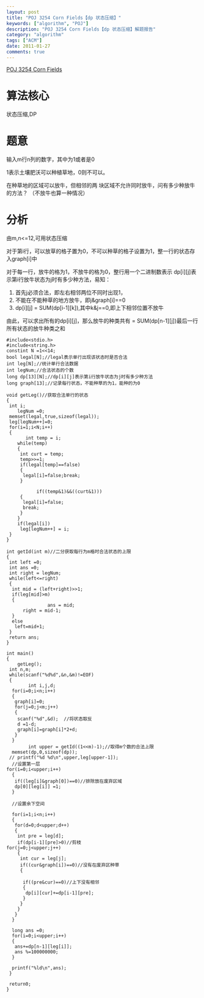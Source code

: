 ```yaml
---
layout: post
title: "POJ 3254 Corn Fields【dp 状态压缩】"
keywords: ["algorithm", "POJ"]
description: "POJ 3254 Corn Fields【dp 状态压缩】解题报告"
category: "algorithm"
tags: ["ACM"]
date: 2011-01-27
comments: true 
---
```


[POJ 3254  Corn Fields](http://poj.org/problem?id=3254)

# 算法核心

状态压缩,DP

# 题意

输入m行n列的数字，其中为1或者是0

1表示土壤肥沃可以种植草地，0则不可以。

在种草地的区域可以放牛，但相邻的两
块区域不允许同时放牛，问有多少种放牛的方法？
（不放牛也算一种情况）

# 分析
 由m,n<=12,可用状态压缩
 
 对于第i行，可以放草的格子置为0，不可以种草的格子设置为1，整一行的状态存入graph[i]中
 
 对于每一行，放牛的格为1，不放牛的格为0，整行用一个二进制数表示
 dp[i][j]表示第i行放牛状态为j时有多少种方法，易知：
 
 1. 首先j必须合法，即左右相邻两位不同时出现1，
 2. 不能在不能种草的地方放牛，即j&graph[i]==0
 3. dp[i][j] = SUM(dp[i-1][k]),其中k&j==0,即上下相邻位置不放牛

由此，可以求出所有的dp[i][j]，那么放牛的种类共有 = SUM(dp[n-1][j])最后一行所有状态的放牛种类之和

```
#include<stdio.h>
#include<string.h>
constint N =1<<14;
bool legal[N];//legal表示单行出现该状态时是否合法
int leg[N];//统计单行合法数据
int legNum;//合法状态的个数
long dp[13][N];//dp[i][j]表示第i行放牛状态为j时有多少种方法
long graph[13];//记录每行状态，不能种草的为1，能种的为0

void getLeg()//获取合法单行的状态
{
 int i;
    legNum =0;
 memset(legal,true,sizeof(legal));
 leg[legNum++]=0;
 for(i=1;i<N;i++)
 {
       int temp = i;
    while(temp)
    {
     int curt = temp;
     temp>>=1;
     if(legal[temp]==false)
     {
      legal[i]=false;break;
     }

           if((temp&1)&&((curt&1)))
     {
      legal[i]=false;
      break;
     }
    }
    if(legal[i])
     leg[legNum++] = i;
 }
}

int getId(int m)//二分获取每行为m格时合法状态的上限
{
 int left =0;
 int ans =0;
 int right = legNum;
 while(left<=right)
 {
  int mid = (left+right)>>1;
  if(leg[mid]>m)
  {
               ans = mid;
      right = mid-1;
  }
  else
   left=mid+1;
 }
 return ans;
}

int main()
{
    getLeg();
 int n,m;
 while(scanf("%d%d",&n,&m)!=EOF)
 {
        int i,j,d;
  for(i=0;i<n;i++)
  {
   graph[i]=0;
   for(j=0;j<m;j++)
   {
    scanf("%d",&d);  //将状态取反
    d =1-d;  
    graph[i]=graph[i]*2+d;
   }
  }
        int upper = getId((1<<m)-1);//取得m个数的合法上限
  memset(dp,0,sizeof(dp));
 // printf("%d %d\n",upper,leg[upper-1]);
  //设置第一层
for(i=0;i<upper;i++)
  {
   if((leg[i]&graph[0])==0)//排除放在废弃区域
   dp[0][leg[i]] =1;
  }
  
  //设置余下空间

  for(i=1;i<n;i++)
  {
   for(d=0;d<upper;d++)
   { 
    int pre = leg[d];   
    if(dp[i-1][pre]>0)//剪枝
for(j=0;j<upper;j++)
    { 
     int cur = leg[j];
     if((cur&graph[i])==0)//没有在废弃区种草
     {
     
      if((pre&cur)==0)//上下没有相邻
      {
       dp[i][cur]+=dp[i-1][pre];
      }
     }
    }
   }
  }

  long ans =0;
  for(i=0;i<upper;i++)
  {
   ans+=dp[n-1][leg[i]];
   ans %=100000000;
  }

  printf("%ld\n",ans);
 }
 
 return0;
}
```
